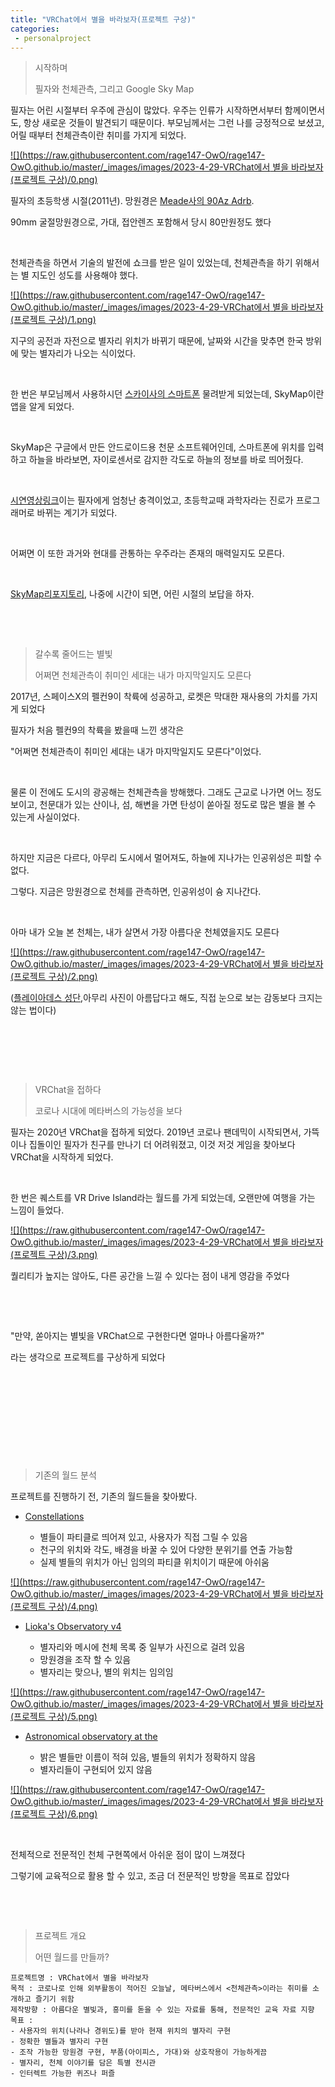```yaml
---
title: "VRChat에서 별을 바라보자(프로젝트 구상)"
categories:
 - personalproject
---
```









> 
> 시작하며
> 
> 
> 필자와 천체관측, 그리고 Google Sky Map
> 
> 
> 









필자는 어린 시절부터 우주에 관심이 많았다. 우주는 인류가 시작하면서부터 함께이면서도, 항상 새로운 것들이 발견되기 때문이다. 부모님께서는 그런 나를 긍정적으로 보셨고, 어릴 때부터 천체관측이란 취미를 가지게 되었다.





 



[![](https://raw.githubusercontent.com/rage147-OwO/rage147-OwO.github.io/master/_images/images/2023-4-29-VRChat에서 별을 바라보자(프로젝트 구상)/0.png)](#)








필자의 초등학생 시절(2011년). 망원경은 [Meade사의 90Az Adrb](https://usermanual.wiki/Meade/Meade90AzAdrbUsersManual398009.42402616). 

90mm 굴절망원경으로, 가대, 접안렌즈 포함해서 당시 80만원정도 했다

​

천체관측을 하면서 기술의 발전에 쇼크를 받은 일이 있었는데, 천체관측을 하기 위해서는 별 지도인 성도를 사용해야 했다.





 



[![](https://raw.githubusercontent.com/rage147-OwO/rage147-OwO.github.io/master/_images/images/2023-4-29-VRChat에서 별을 바라보자(프로젝트 구상)/1.png)](#)








지구의 공전과 자전으로 별자리 위치가 바뀌기 때문에, 날짜와 시간을 맞추면 한국 방위에 맞는 별자리가 나오는 식이었다.

​

한 번은 부모님께서 사용하시던 [스카이사의 스마트폰](https://namu.wiki/w/%EC%8A%A4%EC%B9%B4%EC%9D%B4%20%EC%9D%B4%EC%9E%90%EB%A5%B4) 물려받게 되었는데, SkyMap이란 앱을 알게 되었다.

​

SkyMap은 구글에서 만든 안드로이드용 천문 소프트웨어인데, 스마트폰에 위치를 입력하고 하늘을 바라보면, 자이로센서로 감지한 각도로 하늘의 정보를 바로 띄어줬다.

​

[시연영상링크](https://www.youtube.com/watch?v=p6znyx0gjb4)이는 필자에게 엄청난 충격이었고, 초등학교때 과학자라는 진로가 프로그래머로 바뀌는 계기가 되었다.

​

어쩌면 이 또한 과거와 현대를 관통하는 우주라는 존재의 매력일지도 모른다.

​

[SkyMap리포지토리](https://github.com/sky-map-team/stardroid), 나중에 시간이 되면, 어린 시절의 보답을 하자.​

​

​





 



> 
> 갈수록 줄어드는 별빛
> 
> 
> 어쩌면 천체관측이 취미인 세대는 내가 마지막일지도 모른다
> 
> 
> 









2017년, 스페이스X의 펠컨9이 착륙에 성공하고, 로켓은 막대한 재사용의 가치를 가지게 되었다





 












필자가 처음 펠컨9의 착륙을 봤을때 느낀 생각은

"어쩌면 천체관측이 취미인 세대는 내가 마지막일지도 모른다"이었다.

​

물론 이 전에도 도시의 광공해는 천체관측을 방해했다. 그래도 근교로 나가면 어느 정도 보이고, 천문대가 있는 산이나, 섬, 해변을 가면 탄성이 쏟아질 정도로 많은 별을 볼 수 있는게 사실이었다.

​

하지만 지금은 다르다, 아무리 도시에서 멀어져도, 하늘에 지나가는 인공위성은 피할 수 없다.

그렇다. 지금은 망원경으로 천체를 관측하면, 인공위성이 슝 지나간다.

​

아마 내가 오늘 본 천체는, 내가 살면서 가장 아름다운 천체였을지도 모른다





 



[![](https://raw.githubusercontent.com/rage147-OwO/rage147-OwO.github.io/master/_images/images/2023-4-29-VRChat에서 별을 바라보자(프로젝트 구상)/2.png)](#)








([플레이아데스 성단](https://starwalk.space/ko/news/m45-pleiades-star-cluster),아무리 사진이 아름답다고 해도, 직접 눈으로 보는 감동보다 크지는 않는 법이다)

​

​

​





 



> 
> VRChat을 접하다
> 
> 
> 코로나 시대에 메타버스의 가능성을 보다
> 
> 
> 









필자는 2020년 VRChat을 접하게 되었다. 2019년 코로나 팬데믹이 시작되면서, 가뜩이나 집돌이인 필자가 친구를 만나기 더 어려워졌고, 이것 저것 게임을 찾아보다 VRChat을 시작하게 되었다.

​

한 번은 퀘스트를 VR Drive Island라는 월드를 가게 되었는데, 오랜만에 여행을 가는 느낌이 들었다.





 



[![](https://raw.githubusercontent.com/rage147-OwO/rage147-OwO.github.io/master/_images/images/2023-4-29-VRChat에서 별을 바라보자(프로젝트 구상)/3.png)](#)








퀄리티가 높지는 않아도, 다른 공간을 느낄 수 있다는 점이 내게 영감을 주었다

​

​

"만약, 쏟아지는 별빛을 VRChat으로 구현한다면 얼마나 아름다울까?" 

라는 생각으로 프로젝트를 구상하게 되었다

​

​

​

​

​





 



> 
> 기존의 월드 분석
> 
> 
> 









프로젝트를 진행하기 전, 기존의 월드들을 찾아봤다.

* [Constellations](https://vrclist.com/world/6223)


	+ 별들이 파티클로 띄어져 있고, 사용자가 직접 그릴 수 있음
	+ 천구의 위치와 각도, 배경을 바꿀 수 있어 다양한 분위기를 연출 가능함
	+ 실제 별들의 위치가 아닌 임의의 파티클 위치이기 때문에 아쉬움





 



[![](https://raw.githubusercontent.com/rage147-OwO/rage147-OwO.github.io/master/_images/images/2023-4-29-VRChat에서 별을 바라보자(프로젝트 구상)/4.png)](#)








* [Lioka's Observatory v4](https://www.vrcw.net/world/detail/wrld_f5eb6092-004d-4c6b-ac42-5417288ae8ff)


	+ 별자리와 메시에 천체 목록 중 일부가 사진으로 걸려 있음
	+ 망원경을 조작 할 수 있음
	+ 별자리는 맞으나, 별의 위치는 임의임





 



[![](https://raw.githubusercontent.com/rage147-OwO/rage147-OwO.github.io/master/_images/images/2023-4-29-VRChat에서 별을 바라보자(프로젝트 구상)/5.png)](#)








* [Astronomical observatory at the](https://vrchat.com/home/world/wrld_c46802a1-0741-4465-ba4e-96a91fa707bb)


	+ 밝은 별들만 이름이 적혀 있음, 별들의 위치가 정확하지 않음
	+ 별자리들이 구현되어 있지 않음





 



[![](https://raw.githubusercontent.com/rage147-OwO/rage147-OwO.github.io/master/_images/images/2023-4-29-VRChat에서 별을 바라보자(프로젝트 구상)/6.png)](#)








​

전체적으로 전문적인 천체 구현쪽에서 아쉬운 점이 많이 느껴졌다 

그렇기에 교육적으로 활용 할 수 있고, 조금 더 전문적인 방향을 목표로 잡았다

​

​





 



> 
> 프로젝트 개요
> 
> 
> 어떤 월드를 만들까?
> 
> 
> 










```
프로젝트명 : VRChat에서 별을 바라보자
목적 : 코로나로 인해 외부활동이 적어진 오늘날, 메타버스에서 <천체관측>이라는 취미를 소개하고 즐기기 위함
제작방향 : ﻿아름다운 별빛과, 흥미를 돋을 수 있는 자료를 통해, 전문적인 교육 자료 지향
목표 : 
- 사용자의 위치(나라나 경위도)를 받아 현재 위치의 별자리 구현
- 정확한 별들과 별자리 구현
- 조작 가능한 망원경 구현, 부품(아이피스, 가대)와 상호작용이 가능하게끔
- 별자리, 천체 이야기를 담은 특별 전시관 
- 인터렉트 가능한 퀴즈나 퍼즐
```





 



​

​





 


